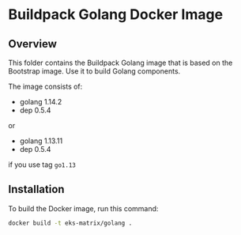 # Buildpack Golang Docker Image

## Overview

This folder contains the Buildpack Golang image that is based on the Bootstrap image. Use it to build Golang components.

The image consists of:

- golang 1.14.2
- dep 0.5.4

or 

- golang 1.13.11
- dep 0.5.4

if you use tag ```go1.13```

## Installation

To build the Docker image, run this command:

```bash
docker build -t eks-matrix/golang .
```